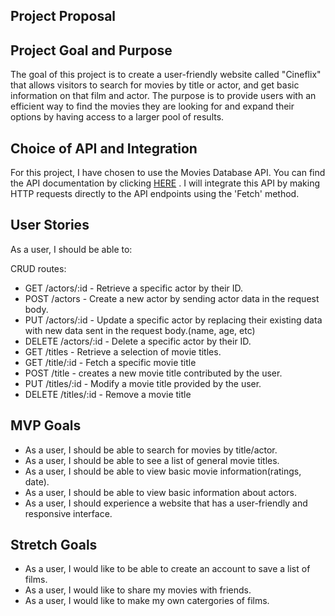 ## Project Proposal
## Project Goal and Purpose
The goal of this project is to create a user-friendly website called "Cineflix" that allows visitors to search for movies by title or actor, and get basic information on that film and actor. The purpose is to provide users with an efficient way to find the movies they are looking for and expand their options by having access to a larger pool of results.

## Choice of API and Integration
For this project, I have chosen to use the Movies Database API. You can find the API documentation by clicking [HERE](https://rapidapi.com/SAdrian/api/moviesdatabase) . I will integrate this API by making HTTP requests directly to the API endpoints using the 'Fetch' method.


## User Stories
As a user, I should be able to:

CRUD routes:
- GET /actors/:id - Retrieve a specific actor by their ID.
- POST /actors - Create a new actor by sending actor data in the request body.
- PUT /actors/:id - Update a specific actor by replacing their existing data with new data sent in the request body.(name, age, etc)
- DELETE /actors/:id - Delete a specific actor by their ID.
- GET /titles - Retrieve a selection of movie titles.
- GET /title/:id - Fetch a specific movie title 
- POST /title - creates a new movie title contributed by the user.
- PUT /titles/:id - Modify a movie title provided by the user.
- DELETE /titles/:id - Remove a movie title 


## MVP Goals
- As a user, I should be able to search for movies by title/actor.
- As a user, I should be able to see a list of general movie titles.
- As a user, I should be able to view basic movie information(ratings, date).
- As a user, I should be able to view basic information about actors.
- As a user, I should experience a website that has a user-friendly and responsive interface.

## Stretch Goals
- As a user, I would like to be able to create an account to save a list of films.
- As a user, I would like to share my movies with friends.
- As a user, I would like to make my own catergories of films.
